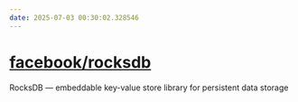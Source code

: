 ```yaml
---
date: 2025-07-03 00:30:02.328546
---
```


# [facebook/rocksdb](https://github.com/facebook/rocksdb)

RocksDB — embeddable key-value store library for persistent data storage